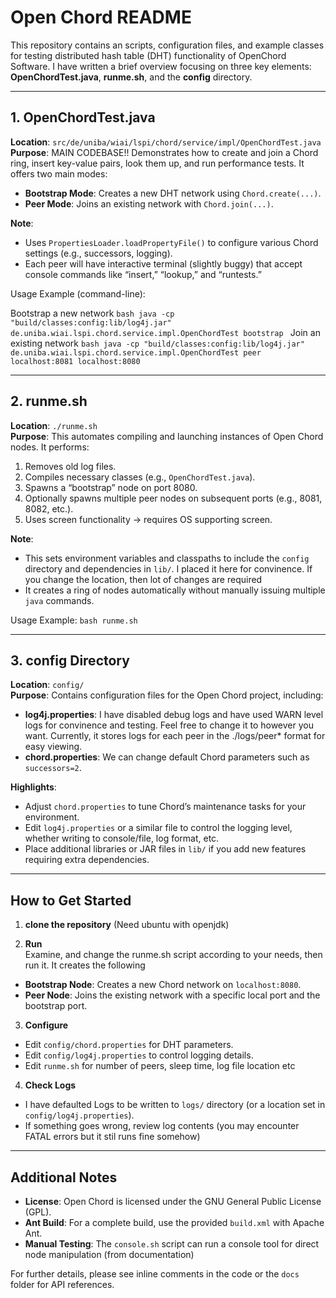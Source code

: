 # Open Chord README

This repository contains an scripts, configuration files, and example classes for testing distributed hash table (DHT) functionality of OpenChord Software. I have written a brief overview focusing on three key elements: **OpenChordTest.java**, **runme.sh**, and the **config** directory.

---

## 1. OpenChordTest.java

**Location**: `src/de/uniba/wiai/lspi/chord/service/impl/OpenChordTest.java`  
**Purpose**: MAIN CODEBASE!! Demonstrates how to create and join a Chord ring, insert key-value pairs, look them up, and run performance tests. It offers two main modes:
- **Bootstrap Mode**: Creates a new DHT network using `Chord.create(...)`.
- **Peer Mode**: Joins an existing network with `Chord.join(...)`.

**Note**:  
- Uses `PropertiesLoader.loadPropertyFile()` to configure various Chord settings (e.g., successors, logging).  
- Each peer will have interactive terminal (slightly buggy) that accept console commands like “insert,” “lookup,” and “runtests.”  

Usage Example (command-line):

Bootstrap a new network
`bash
java -cp "build/classes:config:lib/log4j.jar" de.uniba.wiai.lspi.chord.service.impl.OpenChordTest bootstrap
`
Join an existing network
`bash
java -cp "build/classes:config:lib/log4j.jar" de.uniba.wiai.lspi.chord.service.impl.OpenChordTest peer localhost:8081 localhost:8080
`

---

## 2. runme.sh

**Location**: `./runme.sh`  
**Purpose**: This automates compiling and launching instances of Open Chord nodes. It performs:
1. Removes old log files.
2. Compiles necessary classes (e.g., `OpenChordTest.java`).
3. Spawns a “bootstrap” node on port 8080.
4. Optionally spawns multiple peer nodes on subsequent ports (e.g., 8081, 8082, etc.).
5. Uses screen functionality -> requires OS supporting screen.

**Note**:
- This sets environment variables and classpaths to include the `config` directory and dependencies in `lib/`. I placed it here for convinence. If you change the location, then lot of changes are required
- It creates a ring of nodes automatically without manually issuing multiple `java` commands.


Usage Example:
`bash runme.sh
`

---

## 3. config Directory

**Location**: `config/`  
**Purpose**: Contains configuration files for the Open Chord project, including:
- **log4j.properties**: I have disabled debug logs and have used WARN level logs for convinence and testing. Feel free to change it to however you want. Currently, it stores logs for each peer in the ./logs/peer* format for easy viewing.  
- **chord.properties**: We can change default Chord parameters such as `successors=2`.

**Highlights**:  
- Adjust `chord.properties` to tune Chord’s maintenance tasks for your environment.  
- Edit `log4j.properties` or a similar file to control the logging level, whether writing to console/file, log format, etc.  
- Place additional libraries or JAR files in `lib/` if you add new features requiring extra dependencies.

---

## How to Get Started

1. **clone the repository**
(Need ubuntu with openjdk)

2. **Run**  
Examine, and change the runme.sh script according to your needs, then run it. It creates the following
- **Bootstrap Node**: Creates a new Chord network on `localhost:8080`.  
- **Peer Node**: Joins the existing network with a specific local port and the bootstrap port.

3. **Configure**  
- Edit `config/chord.properties` for DHT parameters.  
- Edit `config/log4j.properties` to control logging details.
- Edit `runme.sh` for number of peers, sleep time, log file location etc

4. **Check Logs**  
- I have defaulted Logs to be written to `logs/` directory (or a location set in `config/log4j.properties`).  
- If something goes wrong, review log contents (you may encounter FATAL errors but it stil runs fine somehow)
---

## Additional Notes

- **License**: Open Chord is licensed under the GNU General Public License (GPL).  
- **Ant Build**: For a complete build, use the provided `build.xml` with Apache Ant.  
- **Manual Testing**: The `console.sh` script can run a console tool for direct node manipulation (from documentation)

For further details, please see inline comments in the code or the `docs` folder for API references.